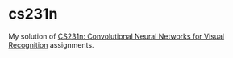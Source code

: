 # cs231n

My solution of [CS231n: Convolutional Neural Networks for Visual Recognition](http://cs231n.stanford.edu/) assignments.
